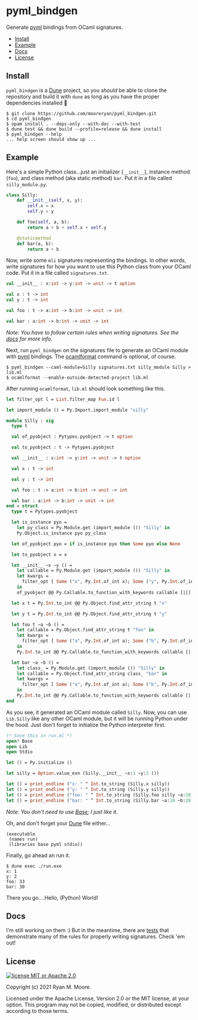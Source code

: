 # pyml_bindgen

Generate [pyml](https://github.com/thierry-martinez/pyml) bindings from OCaml signatures.

* [Install](#install)
* [Example](#example)
* [Docs](#docs)
* [License](#license)

## Install

`pyml_bindgen` is a [Dune](https://dune.readthedocs.io/en/stable/) project, so you *should* be able to clone the repository and build it with `dune` as long as you have the proper dependencies installed 🤞

```
$ git clone https://github.com/mooreryan/pyml_bindgen.git
$ cd pyml_bindgen
$ opam install . --deps-only --with-doc --with-test
$ dune test && dune build --profile=release && dune install
$ pyml_bindgen --help
... help screen should show up ...
```

## Example

Here's a simple Python class...just an initializer (`__init__`), instance method (`foo`), and class method (aka static method) `bar`.  Put it in a file called `silly_module.py`.

```python
class Silly:
    def __init__(self, x, y):
        self.x = x
        self.y = y

    def foo(self, a, b):
        return a + b + self.x + self.y

    @staticmethod
    def bar(a, b):
        return a + b
```

Now, write some `mli` signatures representing the bindings.  In other words, write signatures for how you want to use this Python class from your OCaml code.  Put it in a file called `signatures.txt`.

```ocaml
val __init__ : x:int -> y:int -> unit -> t option

val x : t -> int
val y : t -> int

val foo : t -> a:int -> b:int -> unit -> int

val bar : a:int -> b:int -> unit -> int
```

*Note: You have to follow certain rules when writing signatures.  See the [docs](#docs) for more info.*

Next, run `pyml_bindgen` on the signatures file to generate an OCaml module with [pyml](https://github.com/thierry-martinez/pyml) bindings.  The [ocamlformat](https://github.com/ocaml-ppx/ocamlformat) command is optional, of course.

```
$ pyml_bindgen --caml-module=Silly signatures.txt silly_module Silly > lib.ml
$ ocamlformat --enable-outside-detected-project lib.ml
```

After running `ocamlformat`, `lib.ml` should look something like this.

```ocaml
let filter_opt l = List.filter_map Fun.id l

let import_module () = Py.Import.import_module "silly"

module Silly : sig
  type t

  val of_pyobject : Pytypes.pyobject -> t option

  val to_pyobject : t -> Pytypes.pyobject

  val __init__ : x:int -> y:int -> unit -> t option

  val x : t -> int

  val y : t -> int

  val foo : t -> a:int -> b:int -> unit -> int

  val bar : a:int -> b:int -> unit -> int
end = struct
  type t = Pytypes.pyobject

  let is_instance pyo =
    let py_class = Py.Module.get (import_module ()) "Silly" in
    Py.Object.is_instance pyo py_class

  let of_pyobject pyo = if is_instance pyo then Some pyo else None

  let to_pyobject x = x

  let __init__ ~x ~y () =
    let callable = Py.Module.get (import_module ()) "Silly" in
    let kwargs =
      filter_opt [ Some ("x", Py.Int.of_int x); Some ("y", Py.Int.of_int y) ]
    in
    of_pyobject @@ Py.Callable.to_function_with_keywords callable [||] kwargs

  let x t = Py.Int.to_int @@ Py.Object.find_attr_string t "x"

  let y t = Py.Int.to_int @@ Py.Object.find_attr_string t "y"

  let foo t ~a ~b () =
    let callable = Py.Object.find_attr_string t "foo" in
    let kwargs =
      filter_opt [ Some ("a", Py.Int.of_int a); Some ("b", Py.Int.of_int b) ]
    in
    Py.Int.to_int @@ Py.Callable.to_function_with_keywords callable [||] kwargs

  let bar ~a ~b () =
    let class_ = Py.Module.get (import_module ()) "Silly" in
    let callable = Py.Object.find_attr_string class_ "bar" in
    let kwargs =
      filter_opt [ Some ("a", Py.Int.of_int a); Some ("b", Py.Int.of_int b) ]
    in
    Py.Int.to_int @@ Py.Callable.to_function_with_keywords callable [||] kwargs
end
```

As you see, it generated an OCaml module called `Silly`.  Now, you can use `Lib.Silly` like any other OCaml module, but it will be running Python under the hood.  Just don't forget to initialize the Python interpreter first.

```ocaml
(* Save this in run.ml *)
open! Base
open Lib
open Stdio

let () = Py.initialize ()

let silly = Option.value_exn (Silly.__init__ ~x:1 ~y:2 ())

let () = print_endline ("x: " ^ Int.to_string (Silly.x silly))
let () = print_endline ("y: " ^ Int.to_string (Silly.y silly))
let () = print_endline ("foo: " ^ Int.to_string (Silly.foo silly ~a:10 ~b:20 ()))
let () = print_endline ("bar: " ^ Int.to_string (Silly.bar ~a:10 ~b:20 ()))
```

*Note: You don't need to use [Base](TODO); I just like it.*

Oh, and don't forget your [Dune](TODO) file either...

```
(executable
 (names run)
 (libraries base pyml stdio))
```

Finally, go ahead an run it.

```
$ dune exec ./run.exe
x: 1
y: 2
foo: 33
bar: 30
```
There you go....Hello, (Python) World!

## Docs

I'm still working on them :) But in the meantime, there are [tests](https://github.com/mooreryan/pyml_bindgen/tree/main/test) that demonstrate many of the rules for properly writing signatures.   Check 'em out!

## License

[![license MIT or Apache
2.0](https://img.shields.io/badge/license-MIT%20or%20Apache%202.0-blue)](https://github.com/mooreryan/pasv)

Copyright (c) 2021 Ryan M. Moore.

Licensed under the Apache License, Version 2.0 or the MIT license, at your option. This program may not be copied, modified, or distributed except according to those terms.
